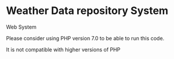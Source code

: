 # Weather Data repository System
Web System

Please consider using PHP version 7.0 to be able to run this code.

It is not compatible with higher versions of PHP

